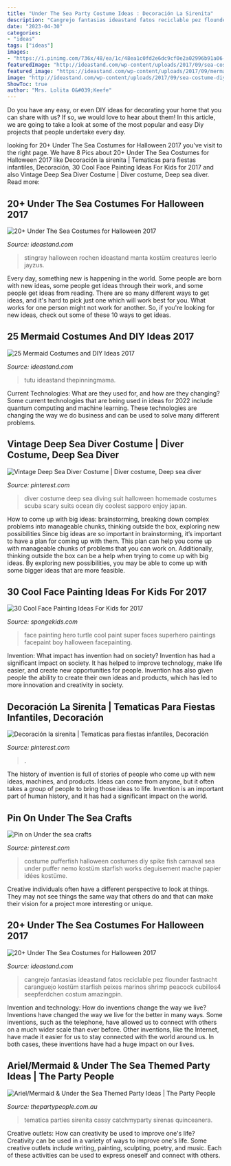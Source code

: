 ```yaml
---
title: "Under The Sea Party Costume Ideas : Decoración La Sirenita"
description: "Cangrejo fantasias ideastand fatos reciclable pez flounder fastnacht caranguejo kostüm starfish peixes marinos shrimp peacock cubillos4 seepferdchen costum amazingpin"
date: "2023-04-30"
categories:
- "ideas"
tags: ["ideas"]
images:
- "https://i.pinimg.com/736x/48/ea/1c/48ea1c0fd2e6dc9cf0e2a02996b91a06--deep-sea-diver-diving-suit.jpg"
featuredImage: "http://ideastand.com/wp-content/uploads/2017/09/sea-costume-diy/14-under-the-sea-costumes-costume-diy.jpg"
featured_image: "https://ideastand.com/wp-content/uploads/2017/09/mermaid-costume-diy/20-mermaid-costume-diy-ideas-tutorials.jpg"
image: "http://ideastand.com/wp-content/uploads/2017/09/sea-costume-diy/14-under-the-sea-costumes-costume-diy.jpg"
ShowToc: true
author: "Mrs. Lolita O&#039;Keefe"
---
```



Do you have any easy, or even DIY ideas for decorating your home that you can share with us? If so, we would love to hear about them! In this article, we are going to take a look at some of the most popular and easy Diy projects that people undertake every day.

	

		
looking for 20+ Under The Sea Costumes for Halloween 2017 you've visit to the right page. We have 8 Pics about 20+ Under The Sea Costumes for Halloween 2017 like Decoración la sirenita | Tematicas para fiestas infantiles, Decoración, 30 Cool Face Painting Ideas For Kids for 2017 and also Vintage Deep Sea Diver Costume | Diver costume, Deep sea diver. Read more:
		
    
## 20+ Under The Sea Costumes For Halloween 2017

<img loading=lazy src="http://ideastand.com/wp-content/uploads/2017/09/sea-costume-diy/14-under-the-sea-costumes-costume-diy.jpg" onerror="this.onerror=null;this.src='https://tse4.mm.bing.net/th?id=OIP.3-U0-Q1k6gCQkDRT7a4JwAHaOS&amp;pid=15.1';" alt="20+ Under The Sea Costumes for Halloween 2017">

_Source: ideastand.com_

>stingray halloween rochen ideastand manta kostüm creatures leerlo jayzus. 

	

Every day, something new is happening in the world. Some people are born with new ideas, some people get ideas through their work, and some people get ideas from reading. There are so many different ways to get ideas, and it's hard to pick just one which will work best for you. What works for one person might not work for another. So, if you're looking for new ideas, check out some of these 10 ways to get ideas.

    
## 25 Mermaid Costumes And DIY Ideas 2017

<img loading=lazy src="https://ideastand.com/wp-content/uploads/2017/09/mermaid-costume-diy/20-mermaid-costume-diy-ideas-tutorials.jpg" onerror="this.onerror=null;this.src='https://tse4.mm.bing.net/th?id=OIP.UOdoqVEw7rz18UhXdRI1MQHaR3&amp;pid=15.1';" alt="25 Mermaid Costumes and DIY Ideas 2017">

_Source: ideastand.com_

>tutu ideastand thepinningmama. 

	

Current Technologies: What are they used for, and how are they changing?
Some current technologies that are being used in ideas for 2022 include quantum computing and machine learning. These technologies are changing the way we do business and can be used to solve many different problems.

    
## Vintage Deep Sea Diver Costume | Diver Costume, Deep Sea Diver

<img loading=lazy src="https://i.pinimg.com/736x/48/ea/1c/48ea1c0fd2e6dc9cf0e2a02996b91a06--deep-sea-diver-diving-suit.jpg" onerror="this.onerror=null;this.src='https://tse2.mm.bing.net/th?id=OIP.bMagfoTcpuHMdEyNFzAxEwHaJ7&amp;pid=15.1';" alt="Vintage Deep Sea Diver Costume | Diver costume, Deep sea diver">

_Source: pinterest.com_

>diver costume deep sea diving suit halloween homemade costumes scuba scary suits ocean diy coolest sapporo enjoy japan. 

	

How to come up with big ideas: brainstorming, breaking down complex problems into manageable chunks, thinking outside the box, exploring new possibilities
Since big ideas are so important in brainstorming, it’s important to have a plan for coming up with them. This plan can help you come up with manageable chunks of problems that you can work on. Additionally, thinking outside the box can be a help when trying to come up with big ideas. By exploring new possibilities, you may be able to come up with some bigger ideas that are more feasible.

    
## 30 Cool Face Painting Ideas For Kids For 2017

<img loading=lazy src="http://spongekids.com/wp-content/uploads/2014/10/face-painting-ideas-for-kids/7-turtle-hero.jpg" onerror="this.onerror=null;this.src='https://tse2.mm.bing.net/th?id=OIP.175oo08BEqVM1t5tY-iw0AHaJG&amp;pid=15.1';" alt="30 Cool Face Painting Ideas For Kids for 2017">

_Source: spongekids.com_

>face painting hero turtle cool paint super faces superhero paintings facepaint boy halloween facepainting. 

	

Invention: What impact has invention had on society?
Invention has had a significant impact on society. It has helped to improve technology, make life easier, and create new opportunities for people. Invention has also given people the ability to create their own ideas and products, which has led to more innovation and creativity in society.

    
## Decoración La Sirenita | Tematicas Para Fiestas Infantiles, Decoración

<img loading=lazy src="https://i.pinimg.com/736x/65/cb/9d/65cb9ddf7fdd83a1a6ca0c49ba95d8d5.jpg" onerror="this.onerror=null;this.src='https://tse1.mm.bing.net/th?id=OIP.zvK2481uVEaiB568OK98mgHaLI&amp;pid=15.1';" alt="Decoración la sirenita | Tematicas para fiestas infantiles, Decoración">

_Source: pinterest.com_

>. 

	

The history of invention is full of stories of people who come up with new ideas, machines, and products. Ideas can come from anyone, but it often takes a group of people to bring those ideas to life. Invention is an important part of human history, and it has had a significant impact on the world.

    
## Pin On Under The Sea Crafts

<img loading=lazy src="https://i.pinimg.com/736x/fe/68/15/fe6815c5864f3b150e56e6982f2bfd1b.jpg" onerror="this.onerror=null;this.src='https://tse2.mm.bing.net/th?id=OIP.uIerSXaZVtFLuDUTSzMk_AHaLH&amp;pid=15.1';" alt="Pin on Under the sea crafts">

_Source: pinterest.com_

>costume pufferfish halloween costumes diy spike fish carnaval sea under puffer nemo kostüm starfish works deguisement mache papier idées kostüme. 

	

Creative individuals often have a different perspective to look at things. They may not see things the same way that others do and that can make their vision for a project more interesting or unique.

    
## 20+ Under The Sea Costumes For Halloween 2017

<img loading=lazy src="https://ideastand.com/wp-content/uploads/2017/09/sea-costume-diy/20-under-the-sea-costumes-costume-diy.jpg" onerror="this.onerror=null;this.src='https://tse3.mm.bing.net/th?id=OIP.HjtZHAVHNzSW72UB1LX2iAHaNd&amp;pid=15.1';" alt="20+ Under The Sea Costumes for Halloween 2017">

_Source: ideastand.com_

>cangrejo fantasias ideastand fatos reciclable pez flounder fastnacht caranguejo kostüm starfish peixes marinos shrimp peacock cubillos4 seepferdchen costum amazingpin. 

	

Invention and technology: How do inventions change the way we live?
Inventions have changed the way we live for the better in many ways. Some inventions, such as the telephone, have allowed us to connect with others on a much wider scale than ever before. Other inventions, like the Internet, have made it easier for us to stay connected with the world around us. In both cases, these inventions have had a huge impact on our lives.

    
## Ariel/Mermaid &amp; Under The Sea Themed Party Ideas | The Party People

<img loading=lazy src="https://www.thepartypeople.com.au/wikiparty/wp-content/uploads/mermaidtable.jpg" onerror="this.onerror=null;this.src='https://tse3.mm.bing.net/th?id=OIP.X_OHnBWODIOSoVqjevJbRAHaJ4&amp;pid=15.1';" alt="Ariel/Mermaid &amp; Under the Sea Themed Party Ideas | The Party People">

_Source: thepartypeople.com.au_

>tematica parties sirenita cassy catchmyparty sirenas quinceanera. 

	

Creative outlets: How can creativity be used to improve one's life?
Creativity can be used in a variety of ways to improve one's life. Some creative outlets include writing, painting, sculpting, poetry, and music. Each of these activities can be used to express oneself and connect with others.

